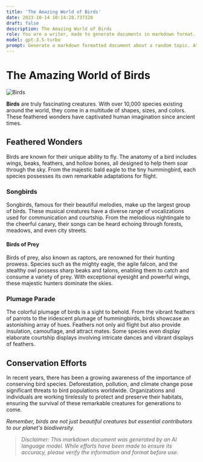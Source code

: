 ```yaml
---
title: 'The Amazing World of Birds'
date: 2023-10-14 10:14:28.737320
draft: false
description: The Amazing World of Birds
role: You are a writer, made to generate documents in markdown format. It is very important that all of the documents you generate are in valid markdown format.
model: gpt-3.5-turbo
prompt: Generate a markdown formatted document about a random topic. At the bottom, include a disclaimer explaining that the document was generated by you. The first line of the document should be the title. Make sure that the entire document is in proper markdown format, using a mix of various tags to make the document visually appealing.
---
```


# The Amazing World of Birds

![Birds](https://images.unsplash.com/photo-1535375709474-8d22774a641a?ixid=MnwxMjA3fDB8MHxzZWFyY2h8MXx8YmlyZCUyMGJpb3RzfGVufDB8fDB8fA%3D%3D&ixlib=rb-1.2.1&w=1000&q=80)

**Birds** are truly fascinating creatures. With over 10,000 species existing around the world, they come in a multitude of shapes, sizes, and colors. These feathered wonders have captivated human imagination since ancient times. 

## Feathered Wonders

Birds are known for their unique ability to fly. The anatomy of a bird includes wings, beaks, feathers, and hollow bones, all designed to help them soar through the sky. From the majestic bald eagle to the tiny hummingbird, each species possesses its own remarkable adaptations for flight.

### Songbirds

Songbirds, famous for their beautiful melodies, make up the largest group of birds. These musical creatures have a diverse range of vocalizations used for communication and courtship. From the melodious nightingale to the cheerful canary, their songs can be heard echoing through forests, meadows, and even city streets.

#### Birds of Prey

Birds of prey, also known as raptors, are renowned for their hunting prowess. Species such as the mighty eagle, the agile falcon, and the stealthy owl possess sharp beaks and talons, enabling them to catch and consume a variety of prey. With exceptional eyesight and powerful wings, these majestic hunters dominate the skies.

### Plumage Parade

The colorful plumage of birds is a sight to behold. From the vibrant feathers of parrots to the iridescent plumage of hummingbirds, birds showcase an astonishing array of hues. Feathers not only aid flight but also provide insulation, camouflage, and attract mates. Some species even display elaborate courtship displays involving intricate dances and vibrant displays of feathers.

## Conservation Efforts

In recent years, there has been a growing awareness of the importance of conserving bird species. Deforestation, pollution, and climate change pose significant threats to bird populations worldwide. Organizations and individuals are working tirelessly to protect and preserve their habitats, ensuring the survival of these remarkable creatures for generations to come.

*Remember, birds are not just beautiful creatures but essential contributors to our planet's biodiversity.*

> *Disclaimer: This markdown document was generated by an AI language model. While efforts have been made to ensure its accuracy, please verify the information and format before use.*